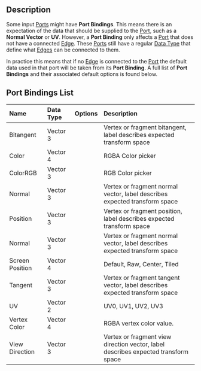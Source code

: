 ## Description

Some input [Ports](Port.md) might have **Port Bindings**. This means there is an expectation of the data that should be supplied to the [Port](Port.md), such as a **Normal Vector** or **UV**. However, a **Port Binding** only affects a [Port](Port.md) that does not have a connected [Edge](Edge.md). These [Ports](Port.md) still have a regular [Data Type](Data-Types.md) that define what [Edges](Edge.md) can be connected to them.

In practice this means that if no [Edge](Edge.md) is connected to the [Port](Port.md) the default data used in that port will be taken from its **Port Binding**. A full list of **Port Bindings** and their associated default options is found below.

## Port Bindings List

| Name        | Data Type | Options           | Description |
|:------------|:----------|:------------------|:------------|
| Bitangent | Vector 3 |  | Vertex or fragment bitangent, label describes expected transform space |
| Color | Vector 4 |  |RGBA Color picker |
| ColorRGB | Vector 3 |  | RGB Color picker |
| Normal | Vector 3 |  | Vertex or fragment normal vector, label describes expected transform space |
| Position | Vector 3 |  | Vertex or fragment position, label describes expected transform space |
| Normal | Vector 3 |  | Vertex or fragment normal vector, label describes expected transform space |
| Screen Position | Vector 4 |  | Default, Raw, Center, Tiled | Vertex or fragment position in screen space. Dropdown selects mode. See [Screen Position Node](Screen-Position-Node.md) for details |
| Tangent | Vector 3 |  | Vertex or fragment tangent vector, label describes expected transform space |
| UV | Vector 2 |  | UV0, UV1, UV2, UV3 | Mesh UV coordinates. Dropdown selects UV channel. |
| Vertex Color | Vector 4 |  | RGBA vertex color value. |
| View Direction | Vector 3 |  | Vertex or fragment view direction vector, label describes expected transform space |